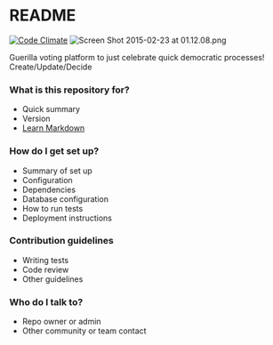 # README #
[![Code Climate](https://codeclimate.com/github/RedRoosterMobile/Pollpopulous/badges/gpa.svg)](https://codeclimate.com/github/RedRoosterMobile/Pollpopulous)
![Screen Shot 2015-02-23 at 01.12.08.png](https://bitbucket.org/repo/aA4nqq/images/2275765069-Screen%20Shot%202015-02-23%20at%2001.12.08.png)

Guerilla voting platform to just celebrate quick democratic processes!
Create/Update/Decide

### What is this repository for? ###

* Quick summary
* Version
* [Learn Markdown](https://bitbucket.org/tutorials/markdowndemo)

### How do I get set up? ###

* Summary of set up
* Configuration
* Dependencies
* Database configuration
* How to run tests
* Deployment instructions

### Contribution guidelines ###

* Writing tests
* Code review
* Other guidelines

### Who do I talk to? ###

* Repo owner or admin
* Other community or team contact